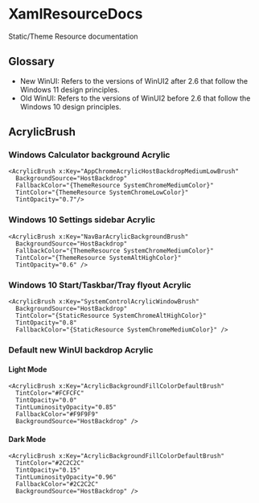 # XamlResourceDocs
Static/Theme Resource documentation

## Glossary

* New WinUI: Refers to the versions of WinUI2 after 2.6 that follow the Windows 11 design principles.
* Old WinUI: Refers to the versions of WinUI2 before 2.6 that follow the Windows 10 design principles.

## AcrylicBrush

### Windows Calculator background Acrylic

```xaml
<AcrylicBrush x:Key="AppChromeAcrylicHostBackdropMediumLowBrush"
  BackgroundSource="HostBackdrop"
  FallbackColor="{ThemeResource SystemChromeMediumColor}"
  TintColor="{ThemeResource SystemChromeLowColor}"
  TintOpacity="0.7"/>
```

### Windows 10 Settings sidebar Acrylic

```xaml
<AcrylicBrush x:Key="NavBarAcrylicBackgroundBrush"
  BackgroundSource="HostBackdrop"
  FallbackColor="{ThemeResource SystemChromeMediumColor}"
  TintColor="{ThemeResource SystemAltHighColor}"
  TintOpacity="0.6" />
```

### Windows 10 Start/Taskbar/Tray flyout Acrylic

```xaml
<AcrylicBrush x:Key="SystemControlAcrylicWindowBrush"
  BackgroundSource="HostBackdrop"
  TintColor="{StaticResource SystemChromeAltHighColor}"
  TintOpacity="0.8"
  FallbackColor="{StaticResource SystemChromeMediumColor}" />
```

### Default new WinUI backdrop Acrylic

#### Light Mode

```xaml
<AcrylicBrush x:Key="AcrylicBackgroundFillColorDefaultBrush"
  TintColor="#FCFCFC"
  TintOpacity="0.0"
  TintLuminosityOpacity="0.85"
  FallbackColor="#F9F9F9"
  BackgroundSource="HostBackdrop" />
```

#### Dark Mode

```xaml
<AcrylicBrush x:Key="AcrylicBackgroundFillColorDefaultBrush"
  TintColor="#2C2C2C"
  TintOpacity="0.15"
  TintLuminosityOpacity="0.96"
  FallbackColor="#2C2C2C"
  BackgroundSource="HostBackdrop" />
```
